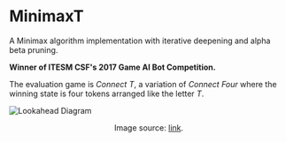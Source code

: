 # MinimaxT

A Minimax algorithm implementation with iterative deepening and alpha beta pruning.

**Winner of ITESM CSF's 2017 Game AI Bot Competition.**

The evaluation game is *Connect T*, a variation of *Connect Four* where the winning state is four tokens arranged like the letter *T*.

![Lookahead Diagram](https://user-images.githubusercontent.com/14807193/198405979-81f09735-19f6-4cf2-a7db-7fb35efb0ff4.png)

<p align="center">
Image source: <a href="https://www.kaggle.com/code/alexisbcook/n-step-lookahead"> link</a>.
</p>
